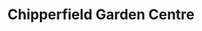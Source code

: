 ---
title: "Chipperfield Garden Centre"
url: /kings-langley/chipperfield-garden-centre/
shop: Garten-Center
---